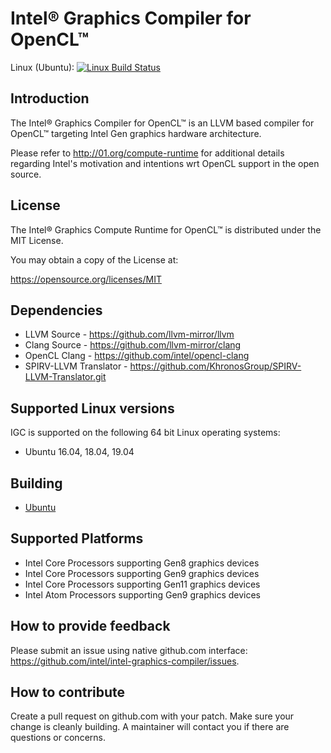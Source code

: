 # Intel® Graphics Compiler for OpenCL™

Linux (Ubuntu): [![Linux Build Status](https://travis-ci.com/intel/intel-graphics-compiler.svg?branch=master)](https://travis-ci.com/intel/intel-graphics-compiler)

## Introduction

The Intel® Graphics Compiler for OpenCL™ is an LLVM based compiler for
OpenCL™ targeting Intel Gen graphics hardware architecture.

Please refer to http://01.org/compute-runtime for additional details regarding
 Intel's motivation and intentions wrt OpenCL support in the open source.


## License

The Intel® Graphics Compute Runtime for OpenCL™ is distributed under the MIT License.

You may obtain a copy of the License at:

https://opensource.org/licenses/MIT

## Dependencies

* LLVM Source -  https://github.com/llvm-mirror/llvm
* Clang Source - https://github.com/llvm-mirror/clang
* OpenCL Clang - https://github.com/intel/opencl-clang
* SPIRV-LLVM Translator - https://github.com/KhronosGroup/SPIRV-LLVM-Translator.git

## Supported Linux versions

IGC is supported on the following 64 bit Linux operating systems:

* Ubuntu 16.04, 18.04, 19.04

## Building

* [Ubuntu](https://github.com/intel/intel-graphics-compiler/blob/master/documentation/build_ubuntu.md)

## Supported Platforms

* Intel Core Processors supporting Gen8 graphics devices
* Intel Core Processors supporting Gen9 graphics devices
* Intel Core Processors supporting Gen11 graphics devices
* Intel Atom Processors supporting Gen9 graphics devices

## How to provide feedback
Please submit an issue using native github.com interface: https://github.com/intel/intel-graphics-compiler/issues.

## How to contribute

Create a pull request on github.com with your patch. Make sure your change is
cleanly building. A maintainer will contact you if there are questions or concerns.
